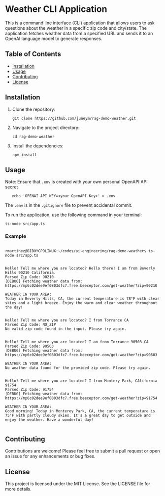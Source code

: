 # Weather CLI Application

This is a command line interface (CLI) application that allows users to ask questions about the weather in a specific zip code and city/state. The application fetches weather data from a specified URL and sends it to an OpenAI language model to generate responses.

## Table of Contents

- [Installation](#installation)
- [Usage](#usage)
- [Contributing](#contributing)
- [License](#license)

## Installation

1. Clone the repository:
   ```
   git clone https://github.com/juneym/rag-demo-weather.git
   ```

2. Navigate to the project directory:
   ```
   cd rag-demo-weather
   ```

3. Install the dependencies:
   ```
   npm install
   ```

## Usage


Note: Ensure that `.env` is created with your own personal OpenAPI API secret

```
   echo 'OPENAI_API_KEY=<your OpenAPI Key>' > .env
```

The `.env` is in the `.gitignore` file to prevent accidental commit.


To run the application, use the following command in your terminal:

```
ts-node src/app.ts 
```

### Example

```

rmartinez@BIBOYGPDLINUX:~/codes/ai-engineering/rag-demo-weather$ ts-node src/app.ts 


Hello! Tell me where you are located? Hello there! I am from Beverly Hills 90210 California.
Parsed Zip Code: 90210
[DEBUG] Fetching weather data from: https://mp6c02dee9ef0803dfc7.free.beeceptor.com/get-weather?zip=90210

WEATHER IN YOUR AREA:
Today in Beverly Hills, CA, the current temperature is 78°F with clear skies and a light breeze. Enjoy the warm and clear weather throughout the day!


Hello! Tell me where you are located? I from Torrance CA
Parsed Zip Code: NO_ZIP
No valid zip code found in the input. Please try again.


Hello! Tell me where you are located? I am from Torrance 90503 CA
Parsed Zip Code: 90503
[DEBUG] Fetching weather data from: https://mp6c02dee9ef0803dfc7.free.beeceptor.com/get-weather?zip=90503

WEATHER IN YOUR AREA:
No weather data found for the provided zip code. Please try again.


Hello! Tell me where you are located? I from Montery Park, CAlifornia 91754
Parsed Zip Code: 91754
[DEBUG] Fetching weather data from: https://mp6c02dee9ef0803dfc7.free.beeceptor.com/get-weather?zip=91754

WEATHER IN YOUR AREA: 
Good morning! Today in Monterey Park, CA, the current temperature is 75°F with partly cloudy skies. It's a great day to get outside and enjoy the weather. Have a wonderful day!


```


## Contributing

Contributions are welcome! Please feel free to submit a pull request or open an issue for any enhancements or bug fixes.

## License

This project is licensed under the MIT License. See the LICENSE file for more details.